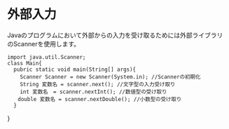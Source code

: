 # 外部入力
Javaのプログラムにおいて外部からの入力を受け取るためには外部ライブラリのScannerを使用します。
```
import java.util.Scanner;
class Main{
  pubric static void main(String[] args){
    Scanner Scanner = new Scanner(System.in); //Scannerの初期化
    String 変数名 = scanner.next(); //文字型の入力受け取り
    int 変数名　= scanner.nextInt(); //数値型の受け取り
　　double 変数名 = scanner.nextDouble(); //小数型の受け取り
  }
```

}
